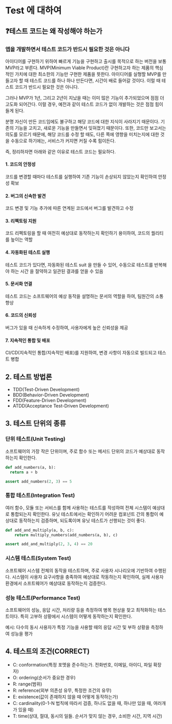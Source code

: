 # Test 에 대하여

## ❓테스트 코드는 왜 작성해야 하는가

### 앱을 개발하면서 테스트 코드가 반드시 필요한 것은 아니다

아이디어를 구현하기 위하여 빠르게 기능을 구현하고 출시를 목적으로 하는 버전을 보통 MVP라고 부른다.
MVP(Minimum Viable Product)란 구현하고자 하는 제품의 핵심적인 가치에 대한 최소한의 기능만 구현한
제품을 뜻한다. 아이디어를 실형할 MVP를 만들고자 할 때 테스트 코드를 하나 하나 만든다면, 시간이 배로
들어갈 것이다. 이럴 때 테스트 코드가 반드시 필요한 것은 아니다.

그러나 MVP가 1년, 그리고 2년이 지났을 때는 이미 많은 기능이 추가되었으며 점점 더 고도화 되어간다.
이럴 경우, 예전과 같이 테스트 코드가 없이 개발하는 것은 점점 힘이 들게 된다.

분명 자신이 만든 코드임에도 불구하고 해당 코드에 대한 지식이 사라지기 때문이다. 기존의 기능을 고치고,
새로운 기능을 만들면서 잊혀졌기 때문이다. 또한, 코드만 보고서는 의도를 모르기 때문에, 해당 코드를 수정
할 때도, 다른 쪽에 영향을 미치는지에 대한 것을 수동으로 하기에는, 서비스가 커지면 커질 수록 힘이든다.

즉, 정리하자면 아래와 같은 이유로 테스트 코드는 필요하다.

#### 1. 코드의 안정성

코드를 변경할 때마다 테스트를 실행하여 기존 기능이 손상되지 않았는지 확인하여 안정성 확보

#### 2. 버그의 신속한 발견

코드 변경 및 기능 추가에 따른 연계된 코드에서 버그를 발견하고 수정

#### 3. 리펙토링 지원

코드 리펙토링을 할 때 여전히 예상대로 동작하는지 확인하기 용이하여, 코드의 퀄리티를 높이는 역할

#### 4. 자동화된 테스트 실행

테스트 코드가 있다면, 자동화된 테스트 suit 을 만들 수 있어, 수동으로 테스트를 반복해야 하는 시간
을 절약하고 일관된 결과를 얻을 수 있음

#### 5. 문서화 연결

테스트 코드는 소프트웨어의 예상 동작을 설명하는 문서의 역할을 하여, 팀원간의 소통 향상

#### 6. 코드의 신뢰성

버그가 있을 때 신속하게 수정하여, 사용자에게 높은 신뢰성을 제공

#### 7. 지속적인 통합 및 배포

CI/CD(지속적인 통합/지속적인 배포)를 지원하여, 변경 사항이 자동으로 빌드되고 테스트 병합

## 2. 테스트 방법론

- TDD(Test-Driven Development)
- BDD(Behavior-Driven Development)
- FDD(Feature-Driven Development)
- ATDD(Acceptance Test-Driven Development)

## 3. 테스트 단위의 종류

### 단위 테스트(Unit Testing)

소프트웨어의 가장 작은 단위이며, 주로 함수 또는 메서드 단위의 코드가 예상대로 동작하는지 확인한다.

```python
def add_numbers(a, b):
  return a + b

assert add_numbers(2, 3) == 5
```

### 통합 테스트(Integration Test)

여러 함수, 모듈 또는 서비스를 함께 사용하는 테스트를 작성하여 전체 시스템이 예상대로 통합되는지 확인한다.
유닛 테스트에서는 확인하기 어려운 컴포넌트 간의 통합이 예상대로 동작하는지 검증하며, 되도록이며 유닛
테스트가 선행되는 것이 좋다.

```python
def add_and_multiply(a, b, c):
    return multiply_numbers(add_numbers(a, b), c)

assert add_and_multiply(2, 3, 4) == 20
```

### 시스템 테스트(System Test)

소프트웨어 시스템 전체의 동작을 테스트하며, 주로 사용자 시나리오에 기반하여 수행된다.
시스템이 사용자 요구사항을 충족하여 예상대로 작동하는지 확인하여, 실제 사용자 환경에서 소프트웨어가
예상대로 동작하는지 검증한다.

### 성능 테스트(Performance Test)

소프트웨어의 성능, 응답 시간, 처리량 등을 측정하여 병목 현상을 찾고 최적화하는 테스트이다.
특히 고부하 상황에서 시스템이 어떻게 동작하는지 확인한다.

예시: 다수의 동시 사용자가 특정 기능을 사용할 때의 응답 시간 및 부하 상황을 측정하여 성능을 평가

## 4. 테스트의 조건(**CORRECT**)

- C: conformation(특정 포멧을 준수하는가. 전화번호, 이메일, 아이디, 파일 확장자)
- O: ordering(순서가 중요한 경우)
- R: range(범위)
- R: reference(외부 의존성 유무, 특정한 조건의 유무)
- E: existence(값이 존재하지 않을 때 어떻게 동작하는가)
- C: cardinality(0-1-N 법칙에 따라서 검증, 하나도 없을 때, 하나만 있을 때, 여러개가 있을 때)
- T: time(상대, 절대, 동시의 일들. 순서가 맞지 않는 경우, 소비한 시간, 지역 시간)
